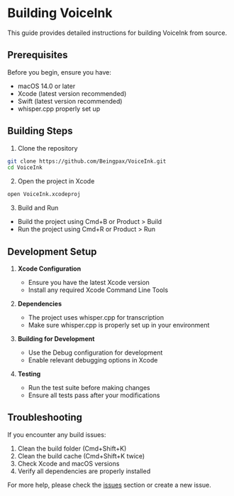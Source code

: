 # Building VoiceInk

This guide provides detailed instructions for building VoiceInk from source.

## Prerequisites

Before you begin, ensure you have:
- macOS 14.0 or later
- Xcode (latest version recommended)
- Swift (latest version recommended)
- whisper.cpp properly set up

## Building Steps

1. Clone the repository
```bash
git clone https://github.com/Beingpax/VoiceInk.git
cd VoiceInk
```

2. Open the project in Xcode
```bash
open VoiceInk.xcodeproj
```

3. Build and Run
- Build the project using Cmd+B or Product > Build
- Run the project using Cmd+R or Product > Run

## Development Setup

1. **Xcode Configuration**
   - Ensure you have the latest Xcode version
   - Install any required Xcode Command Line Tools

2. **Dependencies**
   - The project uses whisper.cpp for transcription
   - Make sure whisper.cpp is properly set up in your environment

3. **Building for Development**
   - Use the Debug configuration for development
   - Enable relevant debugging options in Xcode

4. **Testing**
   - Run the test suite before making changes
   - Ensure all tests pass after your modifications

## Troubleshooting

If you encounter any build issues:
1. Clean the build folder (Cmd+Shift+K)
2. Clean the build cache (Cmd+Shift+K twice)
3. Check Xcode and macOS versions
4. Verify all dependencies are properly installed

For more help, please check the [issues](https://github.com/Beingpax/VoiceInk/issues) section or create a new issue. 